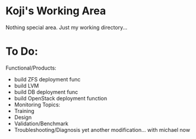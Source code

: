 # Koji's Working Area
Nothing special area. Just my working directory...

# To Do:
Functional/Products:
- build ZFS deployment func
- build LVM 
- build DB deployment func
- build OpenStack deployment function
- Monitoring
Topics:
- Training
- Design
- Validation/Benchmark
- Troubleshooting/Diagnosis
yet another modification...
with michael now
